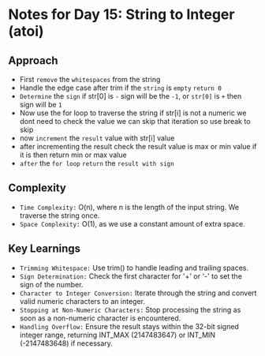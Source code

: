# Notes for Day 15: String to Integer (atoi)

## Approach

- First `remove` the `whitespaces` from the string
- Handle the edge case after trim if the `string` is `empty` `return 0`
- `Determine` the `sign` if str[0] is `-` sign will be the `-1`, or `str[0]` is `+` then sign will be `1`
- Now use the for loop to traverse the string if str[i] is not a numeric we dont need to check the value we can skip that iteration so use break to skip
- now `increment` the `result` value with str[i] value
- after incrementing the result check the result value is max or min value if it is then return min or max value
- `after` the `for loop` `return` the `result with sign`

## Complexity
- `Time Complexity:` O(n), where n is the length of the input string. We traverse the string once.
- `Space Complexity:` O(1), as we use a constant amount of extra space.

## Key Learnings
- `Trimming Whitespace:` Use trim() to handle leading and trailing spaces.
- `Sign Determination:` Check the first character for '+' or '-' to set the sign of the number.
- `Character to Integer Conversion:`  Iterate through the string and convert valid numeric characters to an integer.
- `Stopping at Non-Numeric Characters:` Stop processing the string as soon as a non-numeric character is encountered.
- `Handling Overflow:` Ensure the result stays within the 32-bit signed integer range, returning INT_MAX (2147483647) or INT_MIN (-2147483648) if necessary.
